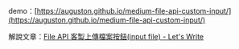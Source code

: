 demo：[https://auguston.github.io/medium-file-api-custom-input/](https://auguston.github.io/medium-file-api-custom-input/)

解說文章：[File API 客製上傳檔案按鈕(input file) - Let's Write](https://letswrite.tw/file-api-custom-input/)